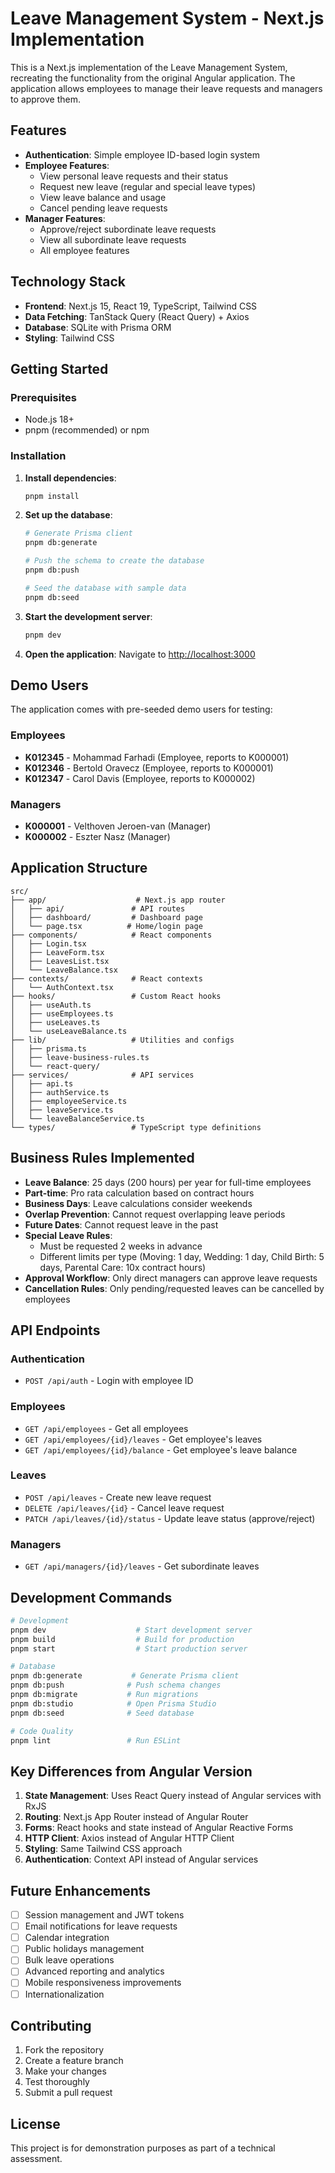 # Leave Management System - Next.js Implementation

This is a Next.js implementation of the Leave Management System, recreating the functionality from the original Angular application. The application allows employees to manage their leave requests and managers to approve them.

## Features

- **Authentication**: Simple employee ID-based login system
- **Employee Features**:
  - View personal leave requests and their status
  - Request new leave (regular and special leave types)
  - View leave balance and usage
  - Cancel pending leave requests
- **Manager Features**:
  - Approve/reject subordinate leave requests
  - View all subordinate leave requests
  - All employee features

## Technology Stack

- **Frontend**: Next.js 15, React 19, TypeScript, Tailwind CSS
- **Data Fetching**: TanStack Query (React Query) + Axios
- **Database**: SQLite with Prisma ORM
- **Styling**: Tailwind CSS

## Getting Started

### Prerequisites

- Node.js 18+ 
- pnpm (recommended) or npm

### Installation

1. **Install dependencies**:
   ```bash
   pnpm install
   ```

2. **Set up the database**:
   ```bash
   # Generate Prisma client
   pnpm db:generate
   
   # Push the schema to create the database
   pnpm db:push
   
   # Seed the database with sample data
   pnpm db:seed
   ```

3. **Start the development server**:
   ```bash
   pnpm dev
   ```

4. **Open the application**:
   Navigate to [http://localhost:3000](http://localhost:3000)

## Demo Users

The application comes with pre-seeded demo users for testing:

### Employees
- **K012345** - Mohammad Farhadi (Employee, reports to K000001)
- **K012346** - Bertold Oravecz (Employee, reports to K000001)
- **K012347** - Carol Davis (Employee, reports to K000002)

### Managers
- **K000001** - Velthoven Jeroen-van (Manager)
- **K000002** - Eszter Nasz (Manager)

## Application Structure

```
src/
├── app/                    # Next.js app router
│   ├── api/               # API routes
│   ├── dashboard/         # Dashboard page
│   └── page.tsx          # Home/login page
├── components/            # React components
│   ├── Login.tsx
│   ├── LeaveForm.tsx
│   ├── LeavesList.tsx
│   └── LeaveBalance.tsx
├── contexts/              # React contexts
│   └── AuthContext.tsx
├── hooks/                 # Custom React hooks
│   ├── useAuth.ts
│   ├── useEmployees.ts
│   ├── useLeaves.ts
│   └── useLeaveBalance.ts
├── lib/                   # Utilities and configs
│   ├── prisma.ts
│   ├── leave-business-rules.ts
│   └── react-query/
├── services/              # API services
│   ├── api.ts
│   ├── authService.ts
│   ├── employeeService.ts
│   ├── leaveService.ts
│   └── leaveBalanceService.ts
└── types/                 # TypeScript type definitions
```

## Business Rules Implemented

- **Leave Balance**: 25 days (200 hours) per year for full-time employees
- **Part-time**: Pro rata calculation based on contract hours
- **Business Days**: Leave calculations consider weekends
- **Overlap Prevention**: Cannot request overlapping leave periods
- **Future Dates**: Cannot request leave in the past
- **Special Leave Rules**:
  - Must be requested 2 weeks in advance
  - Different limits per type (Moving: 1 day, Wedding: 1 day, Child Birth: 5 days, Parental Care: 10x contract hours)
- **Approval Workflow**: Only direct managers can approve leave requests
- **Cancellation Rules**: Only pending/requested leaves can be cancelled by employees

## API Endpoints

### Authentication
- `POST /api/auth` - Login with employee ID

### Employees
- `GET /api/employees` - Get all employees
- `GET /api/employees/{id}/leaves` - Get employee's leaves
- `GET /api/employees/{id}/balance` - Get employee's leave balance

### Leaves
- `POST /api/leaves` - Create new leave request
- `DELETE /api/leaves/{id}` - Cancel leave request
- `PATCH /api/leaves/{id}/status` - Update leave status (approve/reject)

### Managers
- `GET /api/managers/{id}/leaves` - Get subordinate leaves

## Development Commands

```bash
# Development
pnpm dev                    # Start development server
pnpm build                  # Build for production
pnpm start                  # Start production server

# Database
pnpm db:generate           # Generate Prisma client
pnpm db:push              # Push schema changes
pnpm db:migrate           # Run migrations
pnpm db:studio            # Open Prisma Studio
pnpm db:seed              # Seed database

# Code Quality
pnpm lint                 # Run ESLint
```

## Key Differences from Angular Version

1. **State Management**: Uses React Query instead of Angular services with RxJS
2. **Routing**: Next.js App Router instead of Angular Router
3. **Forms**: React hooks and state instead of Angular Reactive Forms
4. **HTTP Client**: Axios instead of Angular HTTP Client
5. **Styling**: Same Tailwind CSS approach
6. **Authentication**: Context API instead of Angular services

## Future Enhancements

- [ ] Session management and JWT tokens
- [ ] Email notifications for leave requests
- [ ] Calendar integration
- [ ] Public holidays management
- [ ] Bulk leave operations
- [ ] Advanced reporting and analytics
- [ ] Mobile responsiveness improvements
- [ ] Internationalization

## Contributing

1. Fork the repository
2. Create a feature branch
3. Make your changes
4. Test thoroughly
5. Submit a pull request

## License

This project is for demonstration purposes as part of a technical assessment.
